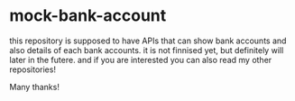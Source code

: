 # mock-bank-account

this repository is supposed to have APIs that can show bank accounts and also details of each bank accounts. 
it is not finnised yet, but definitely will later in the futere. 
and if you are interested you can also read my other repositories!

Many thanks!
